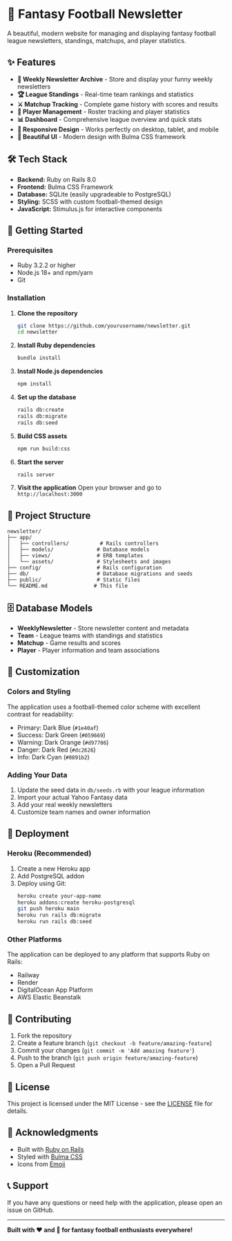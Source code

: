# 🏈 Fantasy Football Newsletter

A beautiful, modern website for managing and displaying fantasy football league newsletters, standings, matchups, and player statistics.

## ✨ Features

- **📰 Weekly Newsletter Archive** - Store and display your funny weekly newsletters
- **🏆 League Standings** - Real-time team rankings and statistics
- **⚔️ Matchup Tracking** - Complete game history with scores and results
- **🏃 Player Management** - Roster tracking and player statistics
- **📊 Dashboard** - Comprehensive league overview and quick stats
- **📱 Responsive Design** - Works perfectly on desktop, tablet, and mobile
- **🎨 Beautiful UI** - Modern design with Bulma CSS framework

## 🛠 Tech Stack

- **Backend:** Ruby on Rails 8.0
- **Frontend:** Bulma CSS Framework
- **Database:** SQLite (easily upgradeable to PostgreSQL)
- **Styling:** SCSS with custom football-themed design
- **JavaScript:** Stimulus.js for interactive components

## 🚀 Getting Started

### Prerequisites

- Ruby 3.2.2 or higher
- Node.js 18+ and npm/yarn
- Git

### Installation

1. **Clone the repository**
   ```bash
   git clone https://github.com/yourusername/newsletter.git
   cd newsletter
   ```

2. **Install Ruby dependencies**
   ```bash
   bundle install
   ```

3. **Install Node.js dependencies**
   ```bash
   npm install
   ```

4. **Set up the database**
   ```bash
   rails db:create
   rails db:migrate
   rails db:seed
   ```

5. **Build CSS assets**
   ```bash
   npm run build:css
   ```

6. **Start the server**
   ```bash
   rails server
   ```

7. **Visit the application**
   Open your browser and go to `http://localhost:3000`

## 📁 Project Structure

```
newsletter/
├── app/
│   ├── controllers/          # Rails controllers
│   ├── models/              # Database models
│   ├── views/               # ERB templates
│   └── assets/              # Stylesheets and images
├── config/                  # Rails configuration
├── db/                      # Database migrations and seeds
├── public/                  # Static files
└── README.md               # This file
```

## 🗄 Database Models

- **WeeklyNewsletter** - Store newsletter content and metadata
- **Team** - League teams with standings and statistics
- **Matchup** - Game results and scores
- **Player** - Player information and team associations

## 🎨 Customization

### Colors and Styling
The application uses a football-themed color scheme with excellent contrast for readability:
- Primary: Dark Blue (`#1e40af`)
- Success: Dark Green (`#059669`)
- Warning: Dark Orange (`#d97706`)
- Danger: Dark Red (`#dc2626`)
- Info: Dark Cyan (`#0891b2`)

### Adding Your Data
1. Update the seed data in `db/seeds.rb` with your league information
2. Import your actual Yahoo Fantasy data
3. Add your real weekly newsletters
4. Customize team names and owner information

## 🚀 Deployment

### Heroku (Recommended)
1. Create a new Heroku app
2. Add PostgreSQL addon
3. Deploy using Git:
   ```bash
   heroku create your-app-name
   heroku addons:create heroku-postgresql
   git push heroku main
   heroku run rails db:migrate
   heroku run rails db:seed
   ```

### Other Platforms
The application can be deployed to any platform that supports Ruby on Rails:
- Railway
- Render
- DigitalOcean App Platform
- AWS Elastic Beanstalk

## 🤝 Contributing

1. Fork the repository
2. Create a feature branch (`git checkout -b feature/amazing-feature`)
3. Commit your changes (`git commit -m 'Add amazing feature'`)
4. Push to the branch (`git push origin feature/amazing-feature`)
5. Open a Pull Request

## 📝 License

This project is licensed under the MIT License - see the [LICENSE](LICENSE) file for details.

## 🙏 Acknowledgments

- Built with [Ruby on Rails](https://rubyonrails.org/)
- Styled with [Bulma CSS](https://bulma.io/)
- Icons from [Emoji](https://emojipedia.org/)

## 📞 Support

If you have any questions or need help with the application, please open an issue on GitHub.

---

**Built with ❤️ and 🏈 for fantasy football enthusiasts everywhere!**
